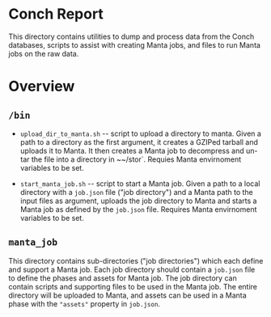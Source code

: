 # Conch Report

This directory contains utilities to dump and process data from the Conch
databases, scripts to assist with creating Manta jobs, and files to run Manta
jobs on the raw data.


# Overview

## `/bin`

* `upload_dir_to_manta.sh` -- script to upload a directory to manta. Given a
  path to a directory as the first argument, it creates a GZIPed tarball and
  uploads it to Manta. It then creates a Manta job to decompress and un-tar the
  file into a directory in ~~/stor`. Requies Manta envirnoment variables to be
  set.

* `start_manta_job.sh` -- script to start a Manta job. Given a path to a local
  directory with a `job.json` file ("job directory") and a Manta path to the
  input files as argument, uploads the job directory to Manta and starts a
  Manta job as defined by the `job.json` file. Requires Manta envirnoment
  variables to be set.


## `manta_job`

This directory contains sub-directories ("job directories") which each define
and support a Manta job. Each job directory should contain a `job.json` file to
define the phases and assets for Manta job. The job directory can contain
scripts and supporting files to be used in the Manta job. The entire directory
will be uploaded to Manta, and assets can be used in a Manta phase with the
`"assets"` property in `job.json`.


